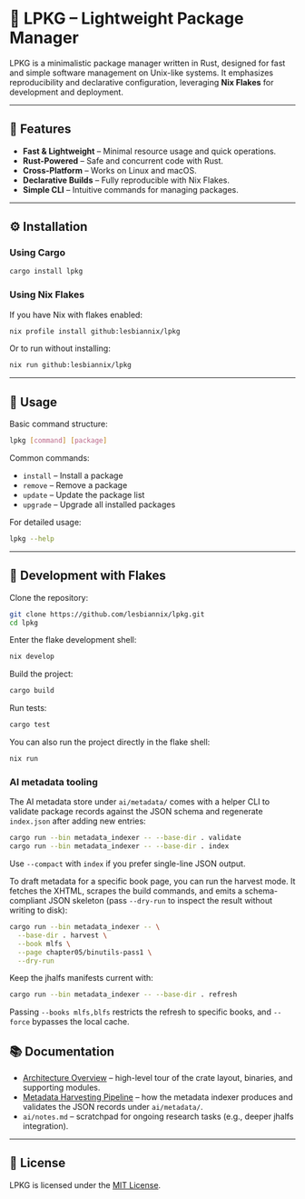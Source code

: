 # 🧬 LPKG – Lightweight Package Manager

LPKG is a minimalistic package manager written in Rust, designed for fast and simple software management on Unix-like systems. It emphasizes reproducibility and declarative configuration, leveraging **Nix Flakes** for development and deployment.

---

## 🚀 Features

* **Fast & Lightweight** – Minimal resource usage and quick operations.
* **Rust-Powered** – Safe and concurrent code with Rust.
* **Cross-Platform** – Works on Linux and macOS.
* **Declarative Builds** – Fully reproducible with Nix Flakes.
* **Simple CLI** – Intuitive commands for managing packages.

---

## ⚙️ Installation

### Using Cargo

```bash
cargo install lpkg
```

### Using Nix Flakes

If you have Nix with flakes enabled:

```bash
nix profile install github:lesbiannix/lpkg
```

Or to run without installing:

```bash
nix run github:lesbiannix/lpkg
```

---

## 🧰 Usage

Basic command structure:

```bash
lpkg [command] [package]
```

Common commands:

* `install` – Install a package
* `remove` – Remove a package
* `update` – Update the package list
* `upgrade` – Upgrade all installed packages

For detailed usage:

```bash
lpkg --help
```

---

## 🔧 Development with Flakes

Clone the repository:

```bash
git clone https://github.com/lesbiannix/lpkg.git
cd lpkg
```

Enter the flake development shell:

```bash
nix develop
```

Build the project:

```bash
cargo build
```

Run tests:

```bash
cargo test
```

You can also run the project directly in the flake shell:

```bash
nix run
```

### AI metadata tooling

The AI metadata store under `ai/metadata/` comes with a helper CLI to
validate package records against the JSON schema and regenerate
`index.json` after adding new entries:

```bash
cargo run --bin metadata_indexer -- --base-dir . validate
cargo run --bin metadata_indexer -- --base-dir . index
```

Use `--compact` with `index` if you prefer single-line JSON output.

To draft metadata for a specific book page, you can run the harvest mode.
It fetches the XHTML, scrapes the build commands, and emits a schema-
compliant JSON skeleton (pass `--dry-run` to inspect the result without
writing to disk):

```bash
cargo run --bin metadata_indexer -- \
  --base-dir . harvest \
  --book mlfs \
  --page chapter05/binutils-pass1 \
  --dry-run
```

Keep the jhalfs manifests current with:

```bash
cargo run --bin metadata_indexer -- --base-dir . refresh
```

Passing `--books mlfs,blfs` restricts the refresh to specific books, and
`--force` bypasses the local cache.

## 📚 Documentation

- [Architecture Overview](docs/ARCHITECTURE.md) – high-level tour of the crate
  layout, binaries, and supporting modules.
- [Metadata Harvesting Pipeline](docs/METADATA_PIPELINE.md) – how the metadata
  indexer produces and validates the JSON records under `ai/metadata/`.
- `ai/notes.md` – scratchpad for ongoing research tasks (e.g., deeper jhalfs
  integration).

---

## 📄 License

LPKG is licensed under the [MIT License](LICENSE).
